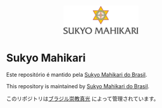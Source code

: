 <h1 align="center">
    <img alt="Logo Goshinmon" src="logo_goshinmon_en.png" width="200px" />
</h1>

# Sukyo Mahikari

Este repositório é mantido pela [Sukyo Mahikari do Brasil][smb].

This repository is maintained by [Sukyo Mahikari do Brasil][smb].

このリポジトリは[ブラジル崇教真光][smb] によって管理されています。

[smb]: https://sukyomahikari.org.br/
